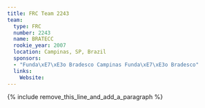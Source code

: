 ```yaml
---
title: FRC Team 2243
team:
  type: FRC
  number: 2243
  name: BRATECC
  rookie_year: 2007
  location: Campinas, SP, Brazil
  sponsors:
  - "Funda\xE7\xE3o Bradesco Campinas Funda\xE7\xE3o Bradesco"
  links:
    Website:
---
```


{% include remove_this_line_and_add_a_paragraph %}